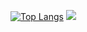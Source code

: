 [![Top Langs](https://github-readme-stats.vercel.app/api/top-langs/?username=cliquant)](https://github.com/anuraghazra/github-readme-stats)
![](https://komarev.com/ghpvc/?username=cliquant)
